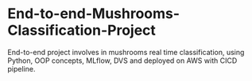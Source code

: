 # End-to-end-Mushrooms-Classification-Project
End-to-end project involves in mushrooms real time classification, using Python, OOP concepts, MLflow, DVS and deployed on AWS with CICD pipeline. 

